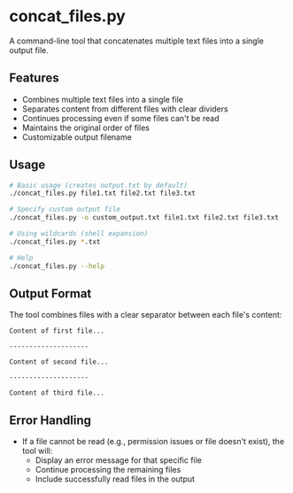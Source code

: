 # concat_files.py

A command-line tool that concatenates multiple text files into a single output file.

## Features

- Combines multiple text files into a single file
- Separates content from different files with clear dividers
- Continues processing even if some files can't be read
- Maintains the original order of files
- Customizable output filename

## Usage

```bash
# Basic usage (creates output.txt by default)
./concat_files.py file1.txt file2.txt file3.txt

# Specify custom output file
./concat_files.py -o custom_output.txt file1.txt file2.txt file3.txt

# Using wildcards (shell expansion)
./concat_files.py *.txt

# Help
./concat_files.py --help
```

## Output Format

The tool combines files with a clear separator between each file's content:

```
Content of first file...

--------------------

Content of second file...

--------------------

Content of third file...
```

## Error Handling

- If a file cannot be read (e.g., permission issues or file doesn't exist), the tool will:
  - Display an error message for that specific file
  - Continue processing the remaining files
  - Include successfully read files in the output

